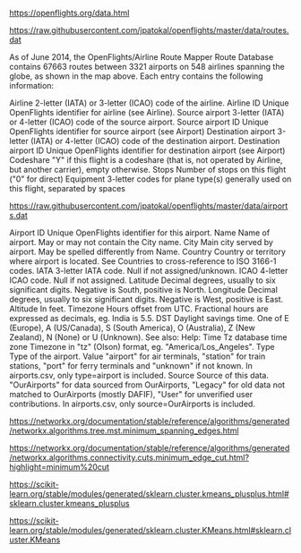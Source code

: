 
https://openflights.org/data.html

https://raw.githubusercontent.com/jpatokal/openflights/master/data/routes.dat

As of June 2014, the OpenFlights/Airline Route Mapper Route Database contains 67663 routes between 3321 airports on 548 airlines spanning the globe, as shown in the map above. Each entry contains the following information:

Airline	2-letter (IATA) or 3-letter (ICAO) code of the airline.
Airline ID	Unique OpenFlights identifier for airline (see Airline).
Source airport	3-letter (IATA) or 4-letter (ICAO) code of the source airport.
Source airport ID	Unique OpenFlights identifier for source airport (see Airport)
Destination airport	3-letter (IATA) or 4-letter (ICAO) code of the destination airport.
Destination airport ID	Unique OpenFlights identifier for destination airport (see Airport)
Codeshare	"Y" if this flight is a codeshare (that is, not operated by Airline, but another carrier), empty otherwise.
Stops	Number of stops on this flight ("0" for direct)
Equipment	3-letter codes for plane type(s) generally used on this flight, separated by spaces


https://raw.githubusercontent.com/jpatokal/openflights/master/data/airports.dat

Airport ID	Unique OpenFlights identifier for this airport.
Name	Name of airport. May or may not contain the City name.
City	Main city served by airport. May be spelled differently from Name.
Country	Country or territory where airport is located. See Countries to cross-reference to ISO 3166-1 codes.
IATA	3-letter IATA code. Null if not assigned/unknown.
ICAO	4-letter ICAO code.
Null if not assigned.
Latitude	Decimal degrees, usually to six significant digits. Negative is South, positive is North.
Longitude	Decimal degrees, usually to six significant digits. Negative is West, positive is East.
Altitude	In feet.
Timezone	Hours offset from UTC. Fractional hours are expressed as decimals, eg. India is 5.5.
DST	Daylight savings time. One of E (Europe), A (US/Canada), S (South America), O (Australia), Z (New Zealand), N (None) or U (Unknown). See also: Help: Time
Tz database time zone	Timezone in "tz" (Olson) format, eg. "America/Los_Angeles".
Type	Type of the airport. Value "airport" for air terminals, "station" for train stations, "port" for ferry terminals and "unknown" if not known. In airports.csv, only type=airport is included.
Source	Source of this data. "OurAirports" for data sourced from OurAirports, "Legacy" for old data not matched to OurAirports (mostly DAFIF), "User" for unverified user contributions. In airports.csv, only source=OurAirports is included.


https://networkx.org/documentation/stable/reference/algorithms/generated/networkx.algorithms.tree.mst.minimum_spanning_edges.html

https://networkx.org/documentation/stable/reference/algorithms/generated/networkx.algorithms.connectivity.cuts.minimum_edge_cut.html?highlight=minimum%20cut



https://scikit-learn.org/stable/modules/generated/sklearn.cluster.kmeans_plusplus.html#sklearn.cluster.kmeans_plusplus

https://scikit-learn.org/stable/modules/generated/sklearn.cluster.KMeans.html#sklearn.cluster.KMeans




